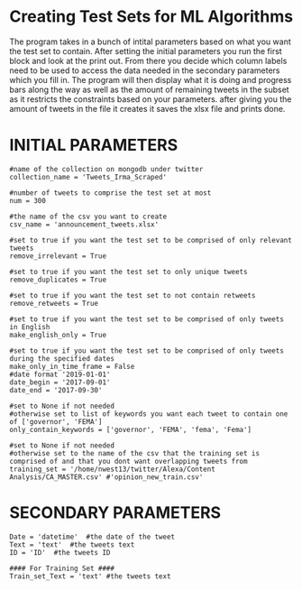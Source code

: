 # Creating Test Sets for ML Algorithms
The program takes in a bunch of intital parameters based on what you want the test set to contain. After setting the initial parameters you run the first block and look at the print out.  From there you decide which column labels need to be used to access the data needed in the secondary parameters which you fill in. The program will then display what it is doing and progress bars along the way as well as the amount of remaining tweets in the subset as it restricts the constraints based on your parameters. after giving you the amount of tweets in the file it creates it saves the xlsx file and prints done.

# INITIAL PARAMETERS
```
#name of the collection on mongodb under twitter
collection_name = 'Tweets_Irma_Scraped'

#number of tweets to comprise the test set at most
num = 300

#the name of the csv you want to create
csv_name = 'announcement_tweets.xlsx'

#set to true if you want the test set to be comprised of only relevant tweets
remove_irrelevant = True

#set to true if you want the test set to only unique tweets
remove_duplicates = True

#set to true if you want the test set to not contain retweets
remove_retweets = True

#set to true if you want the test set to be comprised of only tweets in English
make_english_only = True

#set to true if you want the test set to be comprised of only tweets during the specified dates
make_only_in_time_frame = False
#date format '2019-01-01'
date_begin = '2017-09-01'
date_end = '2017-09-30'

#set to None if not needed
#otherwise set to list of keywords you want each tweet to contain one of ['governor', 'FEMA']
only_contain_keywords = ['governor', 'FEMA', 'fema', 'Fema']

#set to None if not needed
#otherwise set to the name of the csv that the training set is comprised of and that you dont want overlapping tweets from
training_set = '/home/nwest13/twitter/Alexa/Content Analysis/CA_MASTER.csv' #'opinion_new_train.csv'
```

# SECONDARY PARAMETERS
```
Date = 'datetime'  #the date of the tweet
Text = 'text'  #the tweets text
ID = 'ID'  #the tweets ID

#### For Training Set ####
Train_set_Text = 'text' #the tweets text 
```
